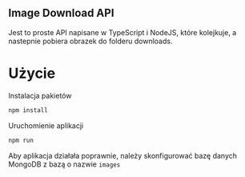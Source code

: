 ## Image Download API
Jest to proste API napisane w TypeScript i NodeJS, które kolejkuje, a nastepnie pobiera obrazek do folderu downloads.

# Użycie

Instalacja pakietów

```cmd
npm install
```

Uruchomienie aplikacji
```cmd
npm run
```

Aby aplikacja działała poprawnie, należy skonfigurować bazę danych MongoDB z bazą o nazwie `images`